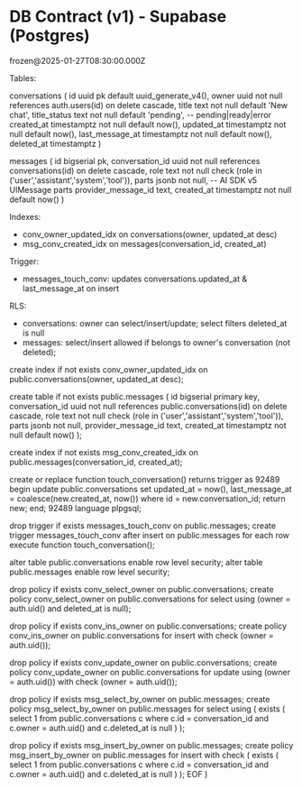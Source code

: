 # DB Contract (v1) - Supabase (Postgres)
frozen@2025-01-27T08:30:00.000Z

Tables:

conversations (
  id uuid pk default uuid_generate_v4(),
  owner uuid not null references auth.users(id) on delete cascade,
  title text not null default \'New chat\',
  title_status text not null default \'pending\', -- pending|ready|error
  created_at timestamptz not null default now(),
  updated_at timestamptz not null default now(),
  last_message_at timestamptz not null default now(),
  deleted_at timestamptz
)

messages (
  id bigserial pk,
  conversation_id uuid not null references conversations(id) on delete cascade,
  role text not null check (role in (\'user\',\'assistant\',\'system\',\'tool\')),
  parts jsonb not null,             -- AI SDK v5 UIMessage parts
  provider_message_id text,
  created_at timestamptz not null default now()
)

Indexes:
- conv_owner_updated_idx on conversations(owner, updated_at desc)
- msg_conv_created_idx on messages(conversation_id, created_at)

Trigger:
- messages_touch_conv: updates conversations.updated_at & last_message_at on insert

RLS:
- conversations: owner can select/insert/update; select filters deleted_at is null
- messages: select/insert allowed if belongs to owner's conversation (not deleted);

create index if not exists conv_owner_updated_idx on public.conversations(owner, updated_at desc);

create table if not exists public.messages (
  id bigserial primary key,
  conversation_id uuid not null references public.conversations(id) on delete cascade,
  role text not null check (role in (\'user\',\'assistant\',\'system\',\'tool\')),
  parts jsonb not null,
  provider_message_id text,
  created_at timestamptz not null default now()
);

create index if not exists msg_conv_created_idx on public.messages(conversation_id, created_at);

create or replace function touch_conversation() returns trigger as 92489
begin
  update public.conversations
  set updated_at = now(),
      last_message_at = coalesce(new.created_at, now())
  where id = new.conversation_id;
  return new;
end; 92489 language plpgsql;

drop trigger if exists messages_touch_conv on public.messages;
create trigger messages_touch_conv after insert on public.messages
for each row execute function touch_conversation();

alter table public.conversations enable row level security;
alter table public.messages enable row level security;

drop policy if exists conv_select_owner on public.conversations;
create policy conv_select_owner
on public.conversations for select
using (owner = auth.uid() and deleted_at is null);

drop policy if exists conv_ins_owner on public.conversations;
create policy conv_ins_owner
on public.conversations for insert
with check (owner = auth.uid());

drop policy if exists conv_update_owner on public.conversations;
create policy conv_update_owner
on public.conversations for update
using (owner = auth.uid())
with check (owner = auth.uid());

drop policy if exists msg_select_by_owner on public.messages;
create policy msg_select_by_owner
on public.messages for select
using (
  exists (
    select 1 from public.conversations c
    where c.id = conversation_id and c.owner = auth.uid() and c.deleted_at is null
  )
);

drop policy if exists msg_insert_by_owner on public.messages;
create policy msg_insert_by_owner
on public.messages for insert
with check (
  exists (
    select 1 from public.conversations c
    where c.id = conversation_id and c.owner = auth.uid() and c.deleted_at is null
  )
);
EOF
)